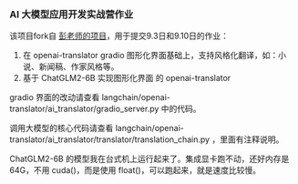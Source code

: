 ### AI 大模型应用开发实战营作业

该项目fork自 [彭老师的项目](https://github.com/DjangoPeng/openai-quickstart)，用于提交9.3日和9.10日的作业：

1. 在 openai-translator gradio 图形化界面基础上，支持风格化翻译，如：小说、新闻稿、作家风格等。
2. 基于 ChatGLM2-6B 实现图形化界面 的 openai-translator

gradio 界面的改动请查看 langchain/openai-translator/ai_translator/gradio_server.py 中的代码。

调用大模型的核心代码请查看 langchain/openai-translator/ai_translator/translator/translation_chain.py ，里面有注释说明。

ChatGLM2-6B 的模型我在台式机上运行起来了。集成显卡跑不动，还好内存是 64G，不用 cuda()，而是使用 float()，可以跑起来，就是速度比较慢。
